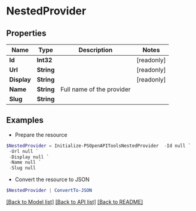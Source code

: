 # NestedProvider
## Properties

Name | Type | Description | Notes
------------ | ------------- | ------------- | -------------
**Id** | **Int32** |  | [readonly] 
**Url** | **String** |  | [readonly] 
**Display** | **String** |  | [readonly] 
**Name** | **String** | Full name of the provider | 
**Slug** | **String** |  | 

## Examples

- Prepare the resource
```powershell
$NestedProvider = Initialize-PSOpenAPIToolsNestedProvider  -Id null `
 -Url null `
 -Display null `
 -Name null `
 -Slug null
```

- Convert the resource to JSON
```powershell
$NestedProvider | ConvertTo-JSON
```

[[Back to Model list]](../README.md#documentation-for-models) [[Back to API list]](../README.md#documentation-for-api-endpoints) [[Back to README]](../README.md)

